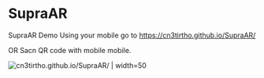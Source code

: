 # SupraAR
 SupraAR Demo
Using your mobile go to https://cn3tirtho.github.io/SupraAR/

OR 
Sacn QR code with mobile mobile. 

![cn3tirtho.github.io/SupraAR/ | width=50](https://cn3tirtho.github.io/SupraAR/qr-code.png "cn3tirtho.github.io/SupraAR/")
